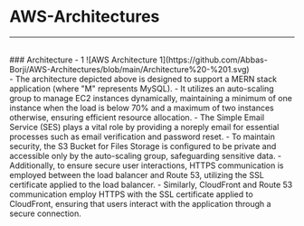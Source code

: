 # AWS-Architectures
<hr><br>
### Architecture - 1
![AWS Architecture 1](https://github.com/Abbas-Borji/AWS-Architectures/blob/main/Architecture%20-%201.svg) <br>
- The architecture depicted above is designed to support a MERN stack application (where "M" represents MySQL). 
- It utilizes an auto-scaling group to manage EC2 instances dynamically, maintaining a minimum of one instance when the load is below 70% and a maximum of two instances otherwise, ensuring efficient resource allocation. 
- The Simple Email Service (SES) plays a vital role by providing a noreply email for essential processes such as email verification and password reset. 
- To maintain security, the S3 Bucket for Files Storage is configured to be private and accessible only by the auto-scaling group, safeguarding sensitive data.
- Additionally, to ensure secure user interactions, HTTPS communication is employed between the load balancer and Route 53, utilizing the SSL certificate applied to the load balancer. 
- Similarly, CloudFront and Route 53 communication employ HTTPS with the SSL certificate applied to CloudFront, ensuring that users interact with the application through a secure connection.
